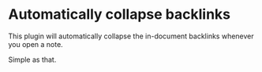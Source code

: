 # Automatically collapse backlinks

This plugin will automatically collapse the in-document backlinks
whenever you open a note.

Simple as that.
